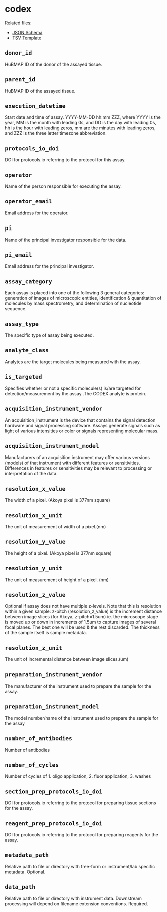 # codex

Related files:
- [JSON Schema](schema.yaml)
- [TSV Template](template.tsv)

## `donor_id`
HuBMAP ID of the donor of the assayed tissue.

## `parent_id`
HuBMAP ID of the assayed tissue.

## `execution_datetime`
Start date and time of assay. YYYY-MM-DD hh:mm ZZZ, where YYYY is the year, MM is the month with leading 0s, and DD is the day with leading 0s, hh is the hour with leading zeros, mm are the minutes with leading zeros, and ZZZ is the three letter timezone abbreviation.

## `protocols_io_doi`
DOI for protocols.io referring to the protocol for this assay.

## `operator`
Name of the person responsible for executing the assay.

## `operator_email`
Email address for the operator.

## `pi`
Name of the principal investigator responsible for the data.

## `pi_email`
Email address for the principal investigator.

## `assay_category`
Each assay is placed into one of the following 3 general categories: generation of images of microscopic entities, identification & quantitation of molecules by mass spectrometry, and determination of nucleotide sequence.

## `assay_type`
The specific type of assay being executed.

## `analyte_class`
Analytes are the target molecules being measured with the assay.

## `is_targeted`
Specifies whether or not a specific molecule(s) is/are targeted for detection/measurement by the assay .The CODEX analyte is protein.

## `acquisition_instrument_vendor`
An acquisition_instrument is the device that contains the signal detection hardware and signal processing software. Assays generate signals such as light of various intensities or color or signals representing molecular mass.

## `acquisition_instrument_model`
Manufacturers of an acquisition instrument may offer various versions (models) of that instrument with different features or sensitivities. Differences in features or sensitivities may be relevant to processing or interpretation of the data.

## `resolution_x_value`
The width of a pixel. (Akoya pixel is 377nm square)

## `resolution_x_unit`
The unit of measurement of width of a pixel.(nm)

## `resolution_y_value`
The height of a pixel. (Akoya pixel is 377nm square)

## `resolution_y_unit`
The unit of measurement of height of a pixel. (nm)

## `resolution_z_value`
Optional if assay does not have multiple z-levels. Note that this is resolution within a given sample: z-pitch (resolution_z_value) is the increment distance between image slices (for Akoya, z-pitch=1.5um) ie. the microscope stage is moved up or down in increments of 1.5um to capture images of several focal planes. The best one will be used & the rest discarded. The thickness of the sample itself is sample metadata.

## `resolution_z_unit`
The unit of incremental distance between image slices.(um)

## `preparation_instrument_vendor`
The manufacturer of the instrument used to prepare the sample for the assay.

## `preparation_instrument_model`
The model number/name of the instrument used to prepare the sample for the assay

## `number_of_antibodies`
Number of antibodies

## `number_of_cycles`
Number of cycles of 1. oligo application, 2. fluor application, 3. washes

## `section_prep_protocols_io_doi`
DOI for protocols.io referring to the protocol for preparing tissue sections for the assay.

## `reagent_prep_protocols_io_doi`
DOI for protocols.io referring to the protocol for preparing reagents for the assay.

## `metadata_path`
Relative path to file or directory with free-form or instrument/lab specific metadata. Optional.

## `data_path`
Relative path to file or directory with instrument data. Downstream processing will depend on filename extension conventions. Required.

